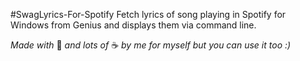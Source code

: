#SwagLyrics-For-Spotify
Fetch lyrics of song playing in Spotify for 
Windows from Genius and displays them via 
command line.

<i>Made with </i>:heartbeat: <i>and lots of </i>:coffee:
 <i>by me for myself but you can use it too :)</i>
